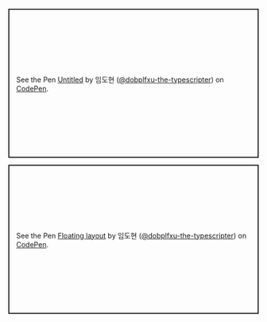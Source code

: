 <p class="codepen" data-height="300" data-theme-id="dark" data-default-tab="html,result" data-slug-hash="PoxKKBj" data-user="dobplfxu-the-typescripter" style="height: 300px; box-sizing: border-box; display: flex; align-items: center; justify-content: center; border: 2px solid; margin: 1em 0; padding: 1em;">
  <span>See the Pen <a href="https://codepen.io/dobplfxu-the-typescripter/pen/PoxKKBj">
  Untitled</a> by 임도현 (<a href="https://codepen.io/dobplfxu-the-typescripter">@dobplfxu-the-typescripter</a>)
  on <a href="https://codepen.io">CodePen</a>.</span>
</p>
<script async src="https://cpwebassets.codepen.io/assets/embed/ei.js"></script>


<p class="codepen" data-height="300" data-theme-id="dark" data-default-tab="html,result" data-slug-hash="ZEmJJdZ" data-user="dobplfxu-the-typescripter" style="height: 300px; box-sizing: border-box; display: flex; align-items: center; justify-content: center; border: 2px solid; margin: 1em 0; padding: 1em;">
  <span>See the Pen <a href="https://codepen.io/dobplfxu-the-typescripter/pen/ZEmJJdZ">
  Floating layout</a> by 임도현 (<a href="https://codepen.io/dobplfxu-the-typescripter">@dobplfxu-the-typescripter</a>)
  on <a href="https://codepen.io">CodePen</a>.</span>
</p>
<script async src="https://cpwebassets.codepen.io/assets/embed/ei.js"></script>
